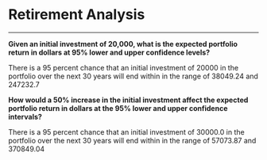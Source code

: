 # Retirement Analysis
---
**Given an initial investment of 20,000, what is the expected portfolio return in dollars at 95% lower and upper confidence levels?**

There is a 95 percent chance that an initial investment of 20000 in the portfolio over the next 30 years will end within in the range of 38049.24 and 247232.7


**How would a 50% increase in the initial investment affect the expected portfolio return in dollars at the 95% lower and upper confidence intervals?**

There is a 95 percent chance that an initial investment of 30000.0 in the portfolio over the next 30 years will end within in the range of 57073.87 and 370849.04
